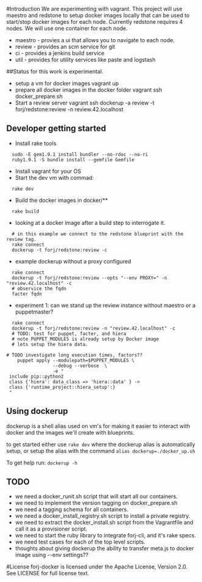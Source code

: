 #Introduction
We are experimenting with vagrant.  This project will use maestro and redstone to setup docker images locally that can be used to start/stop docker images for each node.  Currently redstone requires 4 nodes.  We will use one container for each node.

* maestro - provies a ui that allows you to navigate to each node.
* review  - provides an scm service for git
* ci      - provides a jenkins build service
* util    - provides for utility services like paste and logstash

##Status for this work is experimental.

* setup a vm for docker images
  vagrant up
* prepare all docker images in the docker folder
   vagrant ssh
   docker_prepare.sh
* Start a review server
   vagrant ssh
   dockerup -a review -t forj/redstone:review -n review.42.localhost

## Developer getting started
* Install rake tools
```shell
  sudo -E gem1.9.1 install bundler --no-rdoc --no-ri
  ruby1.9.1 -S bundle install --gemfile Gemfile
```
* Install vagrant for your OS
* Start the dev vm with commad:
```shell
  rake dev
```
* Build the docker images in docker/**
```shell
  rake build
```
* looking at a docker image after a build step to interrogate it.
```shell
  # in this example we connect to the redstone blueprint with the review tag.
  rake connect
  dockerup -t forj/redstone:review -c
```

* example dockerup without a proxy configured
```shell
  rake connect
  dockerup -t forj/redstone:review --opts "--env PROXY=" -n "review.42.localhost" -c
  # observice the fqdn
  facter fqdn
```

* experiment 1: can we stand up the review instance without maestro or a puppetmaster?
```shell
  rake connect
  dockerup -t forj/redstone:review -n "review.42.localhost" -c
  # TODO: test for puppet, facter, and hiera
  # note PUPPET_MODULES is already setup by Docker image
  # lets setup the hiera data.

# TODO investigate long execution times, factors??
    puppet apply --modulepath=$PUPPET_MODULES \
                 --debug --verbose  \
                 -e "
 include pip::python2
 class {'hiera': data_class => 'hiera::data' } ->
 class {'runtime_project::hiera_setup':}
 "

```
## Using dockerup
dockerup is a shell alias used on vm's for making it easier to interact with
docker and the images we'll create with blueprints.

to get started either use ```rake dev``` where the dockerup alias is automatically
setup, or setup the alias with the command ```alias dockerup=./docker_up.sh```

To get help run: ```dockerup -h```

## TODO
* we need a docker_runit.sh script that will start all our containers.
* we need to implement the version tagging on docker_prepare.sh
* we need a tagging schema for all containers.
* we need a docker_install_registry.sh script to install a private registry.
* we need to extract the docker_install.sh script from the Vagrantfile and call it as a provisioner script.
* we need to start the ruby library to integrate forj-cli, and it's rake specs.
* we need test cases for each of the top level scripts.
* thoughts about giving dockerup the ability to transfer meta.js to docker image using --env settings??

#License
forj-docker is licensed under the Apache License, Version 2.0.  See LICENSE for full license text.
